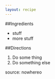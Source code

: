 ```yaml
---
layout: recipe
---
```


##Ingredients
- stuff
- more stuff

##Directions
1. Do some thing
2. Do something else

source: nowhereo
